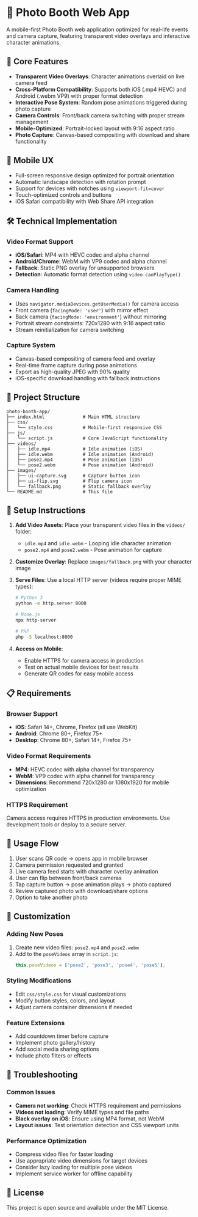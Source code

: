 # 📸 Photo Booth Web App

A mobile-first Photo Booth web application optimized for real-life events and camera capture, featuring transparent video overlays and interactive character animations.

## 🧩 Core Features

- **Transparent Video Overlays**: Character animations overlaid on live camera feed
- **Cross-Platform Compatibility**: Supports both iOS (.mp4 HEVC) and Android (.webm VP9) with proper format detection
- **Interactive Pose System**: Random pose animations triggered during photo capture
- **Camera Controls**: Front/back camera switching with proper stream management
- **Mobile-Optimized**: Portrait-locked layout with 9:16 aspect ratio
- **Photo Capture**: Canvas-based compositing with download and share functionality

## 📱 Mobile UX

- Full-screen responsive design optimized for portrait orientation
- Automatic landscape detection with rotation prompt
- Support for devices with notches using `viewport-fit=cover`
- Touch-optimized controls and buttons
- iOS Safari compatibility with Web Share API integration

## 🛠️ Technical Implementation

### Video Format Support
- **iOS/Safari**: MP4 with HEVC codec and alpha channel
- **Android/Chrome**: WebM with VP9 codec and alpha channel
- **Fallback**: Static PNG overlay for unsupported browsers
- **Detection**: Automatic format detection using `video.canPlayType()`

### Camera Handling
- Uses `navigator.mediaDevices.getUserMedia()` for camera access
- Front camera (`facingMode: 'user'`) with mirror effect
- Back camera (`facingMode: 'environment'`) without mirroring
- Portrait stream constraints: 720x1280 with 9:16 aspect ratio
- Stream reinitialization for camera switching

### Capture System
- Canvas-based compositing of camera feed and overlay
- Real-time frame capture during pose animations
- Export as high-quality JPEG with 90% quality
- iOS-specific download handling with fallback instructions

## 📂 Project Structure

```
photo-booth-app/
├── index.html              # Main HTML structure
├── css/
│   └── style.css           # Mobile-first responsive CSS
├── js/
│   └── script.js           # Core JavaScript functionality
├── videos/
│   ├── idle.mp4            # Idle animation (iOS)
│   ├── idle.webm           # Idle animation (Android)
│   ├── pose2.mp4           # Pose animation (iOS)
│   └── pose2.webm          # Pose animation (Android)
├── images/
│   ├── ui-capture.svg      # Capture button icon
│   ├── ui-flip.svg         # Flip camera icon
│   └── fallback.png        # Static fallback overlay
└── README.md               # This file
```

## 🚀 Setup Instructions

1. **Add Video Assets**: Place your transparent video files in the `videos/` folder:
   - `idle.mp4` and `idle.webm` - Looping idle character animation
   - `pose2.mp4` and `pose2.webm` - Pose animation for capture

2. **Customize Overlay**: Replace `images/fallback.png` with your character image

3. **Serve Files**: Use a local HTTP server (videos require proper MIME types):
   ```bash
   # Python 3
   python -m http.server 8000
   
   # Node.js
   npx http-server
   
   # PHP
   php -S localhost:8000
   ```

4. **Access on Mobile**: 
   - Enable HTTPS for camera access in production
   - Test on actual mobile devices for best results
   - Generate QR codes for easy mobile access

## 📋 Requirements

### Browser Support
- **iOS**: Safari 14+, Chrome, Firefox (all use WebKit)
- **Android**: Chrome 80+, Firefox 75+
- **Desktop**: Chrome 80+, Safari 14+, Firefox 75+

### Video Format Requirements
- **MP4**: HEVC codec with alpha channel for transparency
- **WebM**: VP9 codec with alpha channel for transparency
- **Dimensions**: Recommend 720x1280 or 1080x1920 for mobile optimization

### HTTPS Requirement
Camera access requires HTTPS in production environments. Use development tools or deploy to a secure server.

## 🎯 Usage Flow

1. User scans QR code → opens app in mobile browser
2. Camera permission requested and granted
3. Live camera feed starts with character overlay animation
4. User can flip between front/back cameras
5. Tap capture button → pose animation plays → photo captured
6. Review captured photo with download/share options
7. Option to take another photo

## 🔧 Customization

### Adding New Poses
1. Create new video files: `pose2.mp4` and `pose2.webm`
2. Add to the `poseVideos` array in `script.js`:
   ```javascript
   this.poseVideos = ['pose2', 'pose3', 'pose4', 'pose5'];
   ```

### Styling Modifications
- Edit `css/style.css` for visual customizations
- Modify button styles, colors, and layout
- Adjust camera container dimensions if needed

### Feature Extensions
- Add countdown timer before capture
- Implement photo gallery/history
- Add social media sharing options
- Include photo filters or effects

## 🐛 Troubleshooting

### Common Issues
- **Camera not working**: Check HTTPS requirement and permissions
- **Videos not loading**: Verify MIME types and file paths
- **Black overlay on iOS**: Ensure using MP4 format, not WebM
- **Layout issues**: Test orientation detection and CSS viewport units

### Performance Optimization
- Compress video files for faster loading
- Use appropriate video dimensions for target devices
- Consider lazy loading for multiple pose videos
- Implement service worker for offline capability

## 📄 License

This project is open source and available under the MIT License.